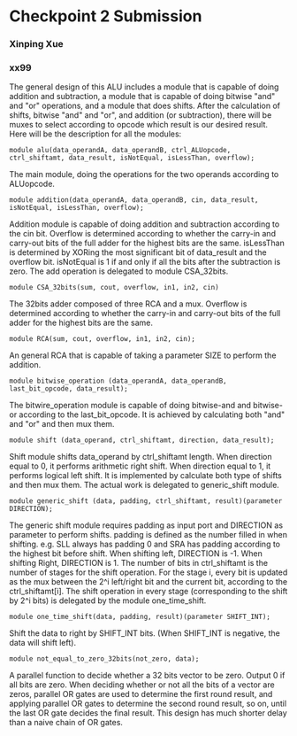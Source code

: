 # Checkpoint 2 Submission
### Xinping Xue
### xx99
The general design of this ALU includes a module that is capable of doing addition and subtraction, a module that is capable of doing bitwise "and" and "or" operations, and a module that does shifts. After the calculation of shifts, bitwise "and" and "or", and addition (or subtraction), there will be muxes to select according to opcode which result is our desired result. <br>
Here will be the description for all the modules:<br>
```
module alu(data_operandA, data_operandB, ctrl_ALUopcode, ctrl_shiftamt, data_result, isNotEqual, isLessThan, overflow);
```
The main module, doing the operations for the two operands according to ALUopcode.
```
module addition(data_operandA, data_operandB, cin, data_result, isNotEqual, isLessThan, overflow);
```
Addition module is capable of doing addition and subtraction according to the cin bit. Overflow is determined according to whether the carry-in and carry-out bits of the full adder for the highest bits are the same. isLessThan is determined by XORing the most significant bit of data_result and the overflow bit. isNotEqual is 1 if and only if all the bits after the subtraction is zero. The add operation is delegated to module CSA_32bits. 
```
module CSA_32bits(sum, cout, overflow, in1, in2, cin)
```
The 32bits adder composed of three RCA and a mux. Overflow is determined according to whether the carry-in and carry-out bits of the full adder for the highest bits are the same. 
```
module RCA(sum, cout, overflow, in1, in2, cin);
```
An general RCA that is capable of taking a parameter SIZE to perform the addition.

```
module bitwise_operation (data_operandA, data_operandB, last_bit_opcode, data_result);
```
The bitwire_operation module is capable of doing bitwise-and and bitwise-or according to the last_bit_opcode. It is achieved by calculating both "and" and "or" and then mux them.
```
module shift (data_operand, ctrl_shiftamt, direction, data_result);
```
Shift module shifts data_operand by ctrl_shiftamt length. When direction equal to 0, it performs arithmetic right shift. When direction equal to 1, it performs logical left shift. It is implemented by calculate both type of shifts and then mux them. The actual work is delegated to generic_shift module.
```
module generic_shift (data, padding, ctrl_shiftamt, result)(parameter DIRECTION);
```
The generic shift module requires padding as input port and DIRECTION as parameter to perform shifts. padding is defined as the number filled in when shifting. e.g. SLL always has padding 0 and SRA has padding according to the highest bit before shift. When shifting left, DIRECTION is -1. When shifting Right, DIRECTION is 1. The number of bits in ctrl_shiftamt is the number of stages for the shift operation. For the stage i, every bit is updated as the mux between the 2^i left/right bit and the current bit, according to the ctrl_shiftamt[i]. The shift operation in every stage (corresponding to the shift by 2^i bits) is delegated by the module one_time_shift.  
```
module one_time_shift(data, padding, result)(parameter SHIFT_INT);
```
Shift the data to right by SHIFT_INT bits. (When SHIFT_INT is negative, the data will shift left). 
```
module not_equal_to_zero_32bits(not_zero, data);
```
A parallel function to decide whether a 32 bits vector to be zero. Output 0 if all bits are zero. When deciding whether or not all the bits of a vector are zeros, parallel OR gates are used to determine the first round result, and applying parallel OR gates to determine the second round result, so on, until the last OR gate decides the final result. This design has much shorter delay than a naive chain of OR gates.

